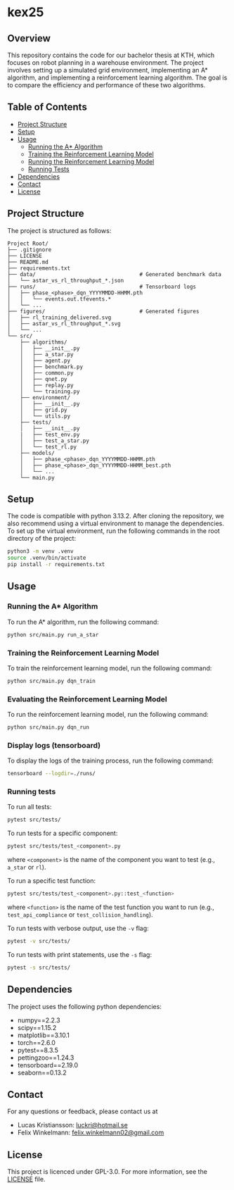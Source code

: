 # kex25

## Overview
This repository contains the code for our bachelor thesis at KTH, which focuses on robot planning in a warehouse environment. The project involves setting up a simulated grid environment, implementing an A* algorithm, and implementing a reinforcement learning algorithm. The goal is to compare the efficiency and performance of these two algorithms.

## Table of Contents
- [Project Structure](#project-structure)
- [Setup](#setup)
- [Usage](#usage)
  - [Running the A* Algorithm](#running-the-a-algorithm)
  - [Training the Reinforcement Learning Model](#training-the-reinforcement-learning-model)
  - [Running the Reinforcement Learning Model](#running-the-reinforcement-learning-model)
  - [Running Tests](#running-tests)
- [Dependencies](#dependencies)
- [Contact](#contact)
- [License](#license)

## Project Structure
The project is structured as follows:
```
Project Root/
├── .gitignore
├── LICENSE
├── README.md
├── requirements.txt
├── data/                                 # Generated benchmark data
│   └── astar_vs_rl_throughput_*.json    
├── runs/                                 # Tensorboard logs
│   ├── phase_<phase>_dqn_YYYYMMDD-HHMM.pth
│   │   └── events.out.tfevents.*
│   └── ...
├── figures/                              # Generated figures
│   ├── rl_training_delivered.svg
│   ├── astar_vs_rl_throughput_*.svg
│   └── ...
└── src/
    ├── algorithms/
    │   ├── __init__.py
    │   ├── a_star.py
    │   ├── agent.py
    │   ├── benchmark.py
    │   ├── common.py
    │   ├── qnet.py
    │   ├── replay.py
    │   └── training.py
    ├── environment/
    │   ├── __init__.py
    │   ├── grid.py
    │   └── utils.py
    ├── tests/
    │   ├── __init__.py
    |   ├── test_env.py
    │   ├── test_a_star.py
    │   └── test_rl.py
    ├── models/
    │   ├── phase_<phase>_dqn_YYYYMMDD-HHMM.pth
    │   ├── phase_<phase>_dqn_YYYYMMDD-HHMM_best.pth
    │   └── ...
    └── main.py
```


## Setup
The code is compatible with python 3.13.2. After cloning the repository, we also recommend using a virtual environment to manage the dependencies. To set up the virtual environment, run the following commands in the root directory of the project:
```bash
python3 -m venv .venv
source .venv/bin/activate
pip install -r requirements.txt
```

## Usage

### Running the A* Algorithm
To run the A* algorithm, run the following command:
```bash
python src/main.py run_a_star
```

### Training the Reinforcement Learning Model
To train the reinforcement learning model, run the following command:
```bash
python src/main.py dqn_train
```

### Evaluating the Reinforcement Learning Model
To run the reinforcement learning model, run the following command:
```bash
python src/main.py dqn_run
```

### Display logs (tensorboard)
To display the logs of the training process, run the following command:
```bash
tensorboard --logdir=./runs/
```

### Running tests
To run all tests:
```bash
pytest src/tests/
```

To run tests for a specific component:
```bash
pytest src/tests/test_<component>.py
```
where `<component>` is the name of the component you want to test (e.g., `a_star` or `rl`).

To run a specific test function:
```bash
pytest src/tests/test_<component>.py::test_<function>
```
where `<function>` is the name of the test function you want to run (e.g., `test_api_compliance` or `test_collision_handling`).

To run tests with verbose output, use the `-v` flag:
```bash
pytest -v src/tests/
```

To run tests with print statements, use the `-s` flag:
```bash
pytest -s src/tests/
```

## Dependencies
The project uses the following python dependencies:
- numpy==2.2.3
- scipy==1.15.2
- matplotlib==3.10.1
- torch==2.6.0
- pytest==8.3.5
- pettingzoo==1.24.3
- tensorboard==2.19.0
- seaborn==0.13.2

## Contact
For any questions or feedback, please contact us at
- Lucas Kristiansson: [luckri@hotmail.se](mailto:luckri@hotmail.se)
- Felix Winkelmann: [felix.winkelmann02@gmail.com](mailto:felix.winkelmann02@gmail.com)

## License
This project is licenced under GPL-3.0. For more information, see the [LICENSE](LICENSE) file.

